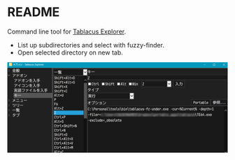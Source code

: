 # README

Command line tool for [Tablacus Explorer](https://tablacus.github.io/explorer.html).

- List up subdirectories and select with fuzzy-finder.
- Open selected directory on new tab.

![img](image.png)